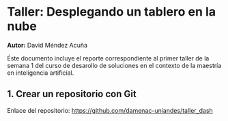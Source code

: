 # Taller: Desplegando un tablero en la nube
**Autor:** David Méndez Acuña

Éste documento incluye el reporte correspondiente al primer taller de la semana 1 del curso de desarollo de soluciones en el contexto de la maestría en inteligencia artificial.


## 1. Crear un repositorio con Git

Enlace del repositorio: https://github.com/damenac-uniandes/taller_dash

